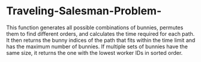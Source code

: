 # Traveling-Salesman-Problem-

This function generates all possible combinations of bunnies, permutes them to find different orders, and calculates the time required for each path. It then returns the bunny indices of the path that fits within the time limit and has the maximum number of bunnies. If multiple sets of bunnies have the same size, it returns the one with the lowest worker IDs in sorted order.
